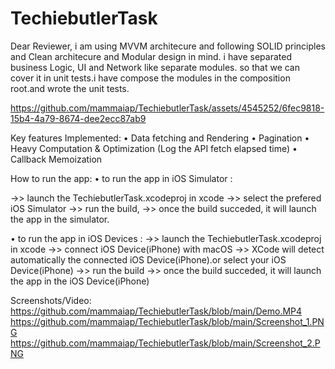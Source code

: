 # TechiebutlerTask

Dear Reviewer,
i am using MVVM architecure and following SOLID principles and Clean architecure and Modular design in mind.
i have separated business Logic, UI and Network like separate modules. so that we can cover it in unit tests.i have
compose the modules in the composition root.and wrote the unit tests.



https://github.com/mammaiap/TechiebutlerTask/assets/4545252/6fec9818-15b4-4a79-8674-dee2ecc87ab9


Key features Implemented:
• Data fetching and Rendering
• Pagination
• Heavy Computation & Optimization (Log the API fetch elapsed time)
• Callback Memoization


How to run the app:
• to run the app in iOS Simulator :

->> launch the TechiebutlerTask.xcodeproj in xcode
->> select the prefered iOS Simulator 
->> run the build,
->> once the build succeded, it will launch the app in the simulator.

• to run the app in iOS Devices :
->> launch the TechiebutlerTask.xcodeproj in xcode
->> connect iOS Device(iPhone) with macOS 
->> XCode will detect automatically the connected iOS Device(iPhone).or select your iOS Device(iPhone)
->> run the build
->> once the build succeded, it will launch the app in the iOS Device(iPhone)

Screenshots/Video:
https://github.com/mammaiap/TechiebutlerTask/blob/main/Demo.MP4
https://github.com/mammaiap/TechiebutlerTask/blob/main/Screenshot_1.PNG
https://github.com/mammaiap/TechiebutlerTask/blob/main/Screenshot_2.PNG
